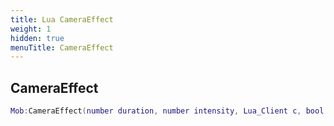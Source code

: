 ```yaml
---
title: Lua CameraEffect
weight: 1
hidden: true
menuTitle: CameraEffect
---
```

## CameraEffect
```lua
Mob:CameraEffect(number duration, number intensity, Lua_Client c, bool global); -- void
```